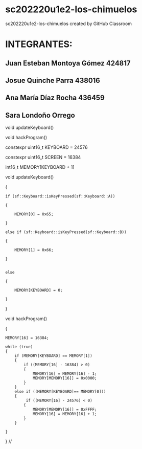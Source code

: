 # sc202220u1e2-los-chimuelos
sc202220u1e2-los-chimuelos created by GitHub Classroom

# INTEGRANTES: 
## Juan Esteban Montoya Gómez 424817
## Josue Quinche Parra 438016
## Ana María Díaz Rocha 436459
## Sara Londoño Orrego


void updateKeyboard()

void hackProgram()

constexpr uint16_t KEYBOARD = 24576

constexpr uint16_t SCREEN = 16384

int16_t MEMORY[KEYBOARD + 1]


void updateKeyboard()

{

    if (sf::Keyboard::isKeyPressed(sf::Keyboard::A))
    
    {
    
        MEMORY[0] = 0x65;
        
    }
    
    else if (sf::Keyboard::isKeyPressed(sf::Keyboard::B))
    
    {
    
        MEMORY[1] = 0x66;
        
    }
    
    
    else
    
    {
    
        MEMORY[KEYBOARD] = 0;
        
    }
    
}


void hackProgram()

{

    MEMORY[16] = 16384;

    while (true)
    {
        if (MEMORY[KEYBOARD] == MEMORY[1])
        {
            if ((MEMORY[16] - 16384) > 0)
            {
                MEMORY[16] = MEMORY[16] - 1;
                MEMORY[MEMORY[16]] = 0x0000;
            }
        }
        else if ((MEMORY[KEYBOARD]== MEMORY[0]))
        {
             if ((MEMORY[16] - 24576) < 0)
            {
                MEMORY[MEMORY[16]] = 0xFFFF;
                MEMORY[16] = MEMORY[16] + 1;
            }
        }
       
    }
}
//
